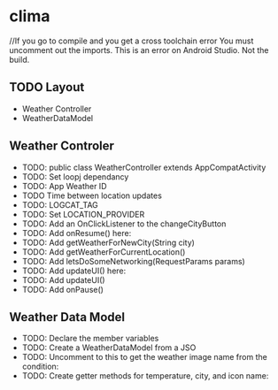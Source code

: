 # clima

//If you go to compile and you get a cross toolchain error You must uncomment out the imports. This is an error on Android Studio. Not the build.
## TODO Layout
- Weather Controller
- WeatherDataModel

## Weather Controler
- TODO: public class WeatherController extends AppCompatActivity
- TODO: Set loopj dependancy
- TODO: App Weather ID
- TODO Time between location updates
- TODO: LOGCAT_TAG
- TODO: Set LOCATION_PROVIDER
- TODO: Add an OnClickListener to the changeCityButton
- TODO: Add onResume() here:
- TODO: Add getWeatherForNewCity(String city)
- TODO: Add getWeatherForCurrentLocation()
- TODO: Add letsDoSomeNetworking(RequestParams params)
- TODO: Add updateUI() here:
- TODO: Add updateUI()
- TODO: Add onPause()

## Weather Data Model
- TODO: Declare the member variables
- TODO: Create a WeatherDataModel from a JSO
- TODO: Uncomment to this to get the weather image name from the condition:
- TODO: Create getter methods for temperature, city, and icon name:

